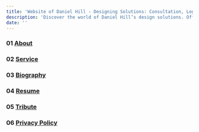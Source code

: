 ```yaml
---
title: 'Website of Daniel Hill - Designing Solutions: Consultation, Logos, UI/UX, Software Development.'
description: 'Discover the world of Daniel Hill’s design solutions. Offering consultation, logo creation, UI/UX design, and software development services tailored to your needs. Explore my site to see how I can transform your ideas into reality.'
date: ''
---
```




### 01 [About](/about/)

### 02 [Service](/service/)

### 03 [Biography](/biography/)

### 04 [Resume](/resume/)

### 05 [Tribute](/tribute/)

### 06 [Privacy Policy](/privacy_policy/)